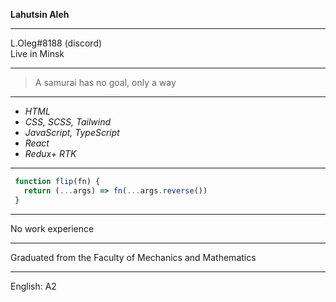  **Lahutsin Aleh**

---

 L.Oleg#8188 (discord)  
 Live in Minsk

---

 >A samurai has no goal, only a way

---

  - *HTML*
  - *CSS, SCSS, Tailwind*
  - *JavaScript, TypeScript*
  - *React*
  - *Redux+ RTK*

---

 ```javascript
  function flip(fn) {
    return (...args) => fn(...args.reverse())
  }
  ```

---

 No work experience

---

 Graduated from the Faculty of Mechanics and Mathematics

---

 English: A2

